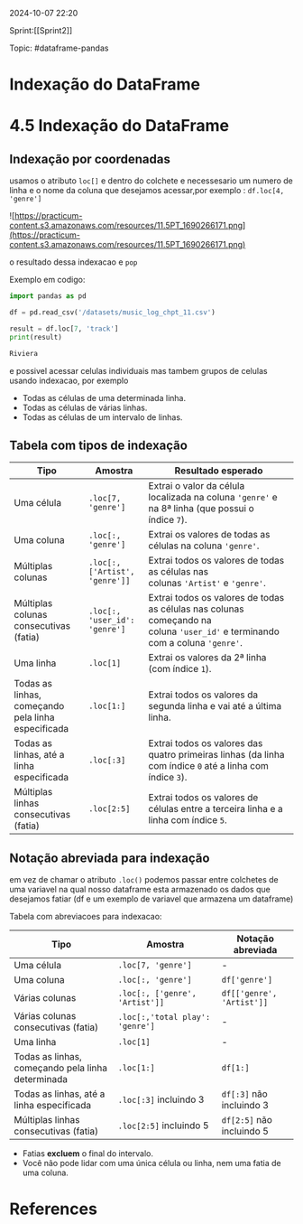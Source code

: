 
2024-10-07 22:20

Sprint:[[Sprint2]]

Topic: #dataframe-pandas 


# Indexação do DataFrame
# 4.5 **Indexação do DataFrame**

## **Indexação por coordenadas**

usamos o atributo `loc[]` e dentro do colchete e necessesario um numero de linha e o nome da coluna que desejamos acessar,por exemplo : `df.loc[4, 'genre']`

![https://practicum-content.s3.amazonaws.com/resources/11.5PT_1690266171.png](https://practicum-content.s3.amazonaws.com/resources/11.5PT_1690266171.png)

o resultado dessa indexacao e `pop`

Exemplo em codigo:

```python
import pandas as pd

df = pd.read_csv('/datasets/music_log_chpt_11.csv')

result = df.loc[7, 'track']
print(result)
```

```python
Riviera
```

e possivel acessar celulas individuais mas tambem grupos de celulas usando indexacao, por exemplo

- Todas as células de uma determinada linha.
- Todas as células de várias linhas.
- Todas as células de um intervalo de linhas.

## Tabela com tipos de **indexação**

|Tipo|Amostra|Resultado esperado|
|---|---|---|
|Uma célula|`.loc[7, 'genre']`|Extrai o valor da célula localizada na coluna `'genre'` e na 8ª linha (que possui o índice `7`).|
|Uma coluna|`.loc[:, 'genre']`|Extrai os valores de todas as células na coluna `'genre'`.|
|Múltiplas colunas|`.loc[:, ['Artist', 'genre']]`|Extrai todos os valores de todas as células nas colunas `'Artist'` e `'genre'`.|
|Múltiplas colunas consecutivas (fatia)|`.loc[:, 'user_id': 'genre']`|Extrai todos os valores de todas as células nas colunas começando na coluna `'user_id'` e terminando com a coluna `'genre'`.|
|Uma linha|`.loc[1]`|Extrai os valores da 2ª linha (com índice `1`).|
|Todas as linhas, começando pela linha especificada|`.loc[1:]`|Extrai todos os valores da segunda linha e vai até a última linha.|
|Todas as linhas, até a linha especificada|`.loc[:3]`|Extrai todos os valores das quatro primeiras linhas (da linha com índice `0` até a linha com índice `3`).|
|Múltiplas linhas consecutivas (fatia)|`.loc[2:5]`|Extrai todos os valores de células entre a terceira linha e a linha com índice `5`.|

## **Notação abreviada para indexação**

em vez de chamar o atributo `.loc()` podemos passar entre colchetes de uma variavel na qual nosso dataframe esta armazenado os dados que desejamos fatiar (df e um exemplo de variavel que armazena um dataframe)

Tabela com abreviacoes para indexacao:

|Tipo|Amostra|Notação abreviada|
|---|---|---|
|Uma célula|`.loc[7, 'genre']`|-|
|Uma coluna|`.loc[:, 'genre']`|`df['genre']`|
|Várias colunas|`.loc[:, ['genre', 'Artist']]`|`df[['genre', 'Artist']]`|
|Várias colunas consecutivas (fatia)|`.loc[:,'total play': 'genre']`|-|
|Uma linha|`.loc[1]`|-|
|Todas as linhas, começando pela linha determinada|`.loc[1:]`|`df[1:]`|
|Todas as linhas, até a linha especificada|`.loc[:3]` incluindo 3|`df[:3]` não incluindo 3|
|Múltiplas linhas consecutivas (fatia)|`.loc[2:5]` incluindo 5|`df[2:5]` não incluindo 5|

- Fatias **excluem** o final do intervalo.
- Você não pode lidar com uma única célula ou linha, nem uma fatia de uma coluna.



# References






